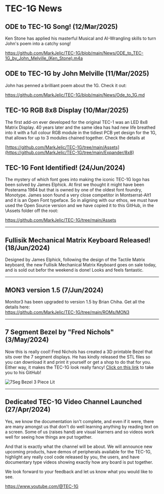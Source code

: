 # TEC-1G News

## ODE to TEC-1G Song! (12/Mar/2025)
Ken Stone has applied his masterful Musical and AI-Wrangling skills to turn John's poem into a catchy song!

https://github.com/MarkJelic/TEC-1G/blob/main/News/ODE_to_TEC-1G_by_John_Melville_(Ken_Stone).m4a

## ODE to TEC-1G by John Melville (11/Mar/2025)
John has penned a brilliant poem about the 1G. Check it out:

https://github.com/MarkJelic/TEC-1G/blob/main/News/Ode_to_1G.md

## TEC-1G RGB 8x8 Display (10/Mar/2025)
The first add-on ever developed for the original TEC-1 was an LED 8x8 Matrix Display. 40 years later and the same idea has had new life breathed into it with a full colour RGB module in the tidiest PCB yet design for the 1G, that allows for up to 3 modules chained together. Check the details at<br>

[https://github.com/MarkJelic/TEC-1G/tree/main/Assets](https://github.com/MarkJelic/TEC-1G/tree/main/Expander/8x8)

## TEC-1G Font Identified! (24/Jun/2024)
The mystery of which font goes into making the iconic TEC-1G logo has been solved by James Elphick.  At first we thought it might have been Posterama 1984 but that is owned by one of the oldest font foundry, Monotype.  James soon found a very close competitor in Montserrat-Alt1 and it is an Open Font typeface.  So in aligning with our ethos, we must have used the Open Source version and we have copied it to this GitHub, in the \Assets folder off the root:<br>

https://github.com/MarkJelic/TEC-1G/tree/main/Assets

--------------------------------------------------------
## Fullisik Mechanical Matrix Keyboard Released! (18/Jun/2024)
Designed by James Elphick, following the design of the Tactile Matrix keyboard, the new Fullisik Mechanical Matrix Keyboard goes on sale today, and is sold out befor the weekend is done! Looks and feels fantastic.

--------------------------------------------------------

## MON3 version 1.5 (7/Jun/2024)
Monitor3 has been upgraded to version 1.5 by Brian Chiha. Get all the details here:<br>
https://github.com/MarkJelic/TEC-1G/tree/main/ROMs/MON3

--------------------------------------------------------
## 7 Segment Bezel by "Fred Nichols" (3/May/2024)

Now this is really cool! Fred Nichols has created a 3D printable Bezel that sits over the 7 segment displays. He has kindly released the STL files so you can download it and print it yourself or get a shop to do that for you. Either way, it makes the TEC-1G look really fancy! [Click on this link](https://github.com/turbo-gecko/TEC/tree/main/3D%20Printing/7%20Seg%20Bezel) to take you to his GitHub!

![7Seg Bezel 3 Piece Lit](https://github.com/MarkJelic/TEC-1G/assets/13119623/3fe65e7f-e465-46b6-b199-2ee3f1768f27)

--------------------------------------------------------
## Dedicated TEC-1G Video Channel Launched (27/Apr/2024)
Yes, we know the documentation isn't complete, and even if it were, there are many amongst us that don't do well learning anything by reading text on a screen. Some of us (raises hand) are visual learners and so videos work well for seeing how things are put together.

And that is exactly what the channel will be about. We will announce new upcoming products, have demos of peripherals available for the TEC-1G, highlight any really cool code released by you, the users, and have documentary type videos showing exactly how any board is put together.

We look forward to your feedback and let us know what you would like to see.

https://www.youtube.com/@TEC-1G
